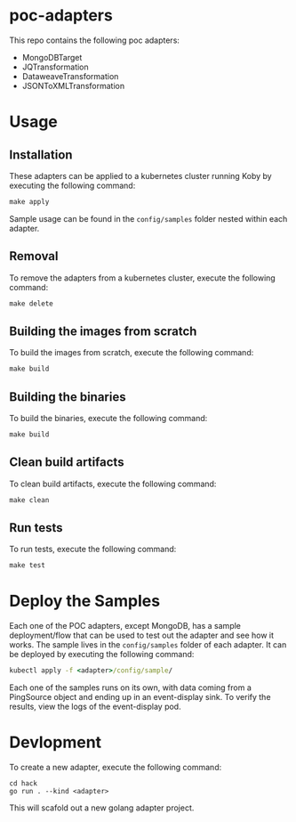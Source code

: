 # poc-adapters
This repo contains the following poc adapters:
* MongoDBTarget
* JQTransformation
* DataweaveTransformation
* JSONToXMLTransformation


# Usage
## Installation
These adapters can be applied to a kubernetes cluster running Koby by executing the following command:
```cmd
make apply
```

Sample usage can be found in the `config/samples` folder nested within each adapter.

## Removal
To remove the adapters from a kubernetes cluster, execute the following command:
```cmd
make delete
```

## Building the images from scratch
To build the images from scratch, execute the following command:
```cmd
make build
```

## Building the binaries
To build the binaries, execute the following command:
```cmd
make build
```

## Clean build artifacts
To clean build artifacts, execute the following command:
```cmd
make clean
```

## Run tests
To run tests, execute the following command:
```cmd
make test
```

# Deploy the Samples
Each one of the POC adapters, except MongoDB, has a sample deployment/flow that can be used to test out the adapter and see how it works. The sample lives in the `config/samples` folder of each adapter. It can be deployed by executing the following command:
```cmd
kubectl apply -f <adapter>/config/sample/
```
Each one of the samples runs on its own, with data coming from a PingSource object and ending up in an event-display sink. To verify the results, view the logs of the event-display pod.


# Devlopment
To create a new adapter, execute the following command:
```
cd hack
go run . --kind <adapter>
```

This will scafold out a new golang adapter project.
